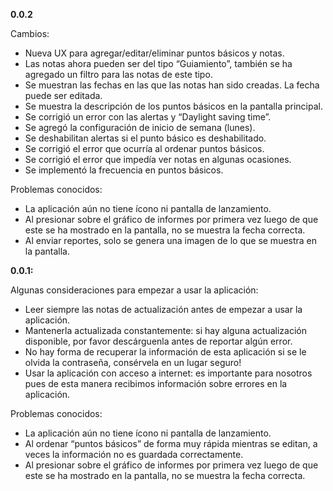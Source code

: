 __0.0.2__

Cambios:  

* Nueva UX para agregar/editar/eliminar puntos básicos y notas.
* Las notas ahora pueden ser del tipo “Guiamiento”, también se ha agregado un filtro para las notas de este tipo.
* Se muestran las fechas en las que las notas han sido creadas. La fecha puede ser editada.
* Se muestra la descripción de los puntos básicos en la pantalla principal.
* Se corrigió un error con las alertas y “Daylight saving time”.
* Se agregó la configuración de inicio de semana (lunes).
* Se deshabilitan alertas si el punto básico es deshabilitado.
* Se corrigió el error que ocurría al ordenar puntos básicos.
* Se corrigió el error que impedía ver notas en algunas ocasiones.
* Se implementó la frecuencia en puntos básicos.

Problemas conocidos:  

* La aplicación aún no tiene ícono ni pantalla de lanzamiento.
* Al presionar sobre el gráfico de informes por primera vez luego de que este se ha mostrado en la pantalla, no se muestra la fecha correcta.
* Al enviar reportes, solo se genera una imagen de lo que se muestra en la pantalla.

__0.0.1:__

Algunas consideraciones para empezar a usar la aplicación:

* Leer siempre las notas de actualización antes de empezar a usar la aplicación.
* Mantenerla actualizada constantemente: si hay alguna actualización disponible, por favor descárguenla antes de reportar algún error.
* No hay forma de recuperar la información de esta aplicación si se le olvida la contraseña, consérvela en un lugar seguro!
* Usar la aplicación con acceso a internet: es importante para nosotros pues de esta manera recibimos información sobre errores en la aplicación.

Problemas conocidos:

* La aplicación aún no tiene ícono ni pantalla de lanzamiento.
* Al ordenar “puntos básicos” de forma muy rápida mientras se editan, a veces la información no es guardada correctamente.
* Al presionar sobre el gráfico de informes por primera vez luego de que este se ha mostrado en la pantalla, no se muestra la fecha correcta.


